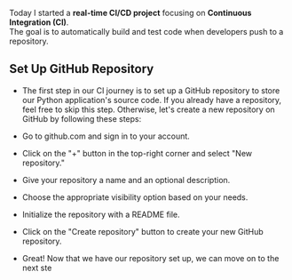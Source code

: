 Today I started a **real-time CI/CD project** focusing on **Continuous Integration (CI)**.  
The goal is to automatically build and test code when developers push to a repository.

## Set Up GitHub Repository
 - The first step in our CI journey is to set up a GitHub repository to store our Python application's source code. If you already have a repository, feel free to skip this step. Otherwise, let's create a new repository on GitHub by following these steps:

- Go to github.com and sign in to your account.
- Click on the "+" button in the top-right corner and select "New repository."
- Give your repository a name and an optional description.
- Choose the appropriate visibility option based on your needs.
- Initialize the repository with a README file.
- Click on the "Create repository" button to create your new GitHub repository.
- Great! Now that we have our repository set up, we can move on to the next ste
